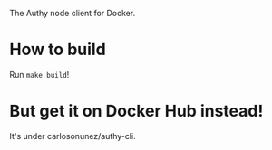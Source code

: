 The Authy node client for Docker.

# How to build

Run `make build`!

# But get it on Docker Hub instead!

It's under carlosonunez/authy-cli.
